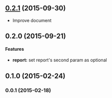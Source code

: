 <a name="0.2.1"></a>
## [0.2.1](https://github.com/packsaddle/ruby-saddler-reporter-text/compare/v0.2.0...v0.2.1) (2015-09-30)

* Improve document


## 0.2.0 (2015-09-21)


#### Features

* **report:** set report's second param as optional


## 0.1.0 (2015-02-24)


### 0.0.1 (2015-02-18)
